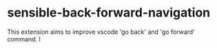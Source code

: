 # sensible-back-forward-navigation

This extension aims to improve vscode 'go back' and 'go forward' command. I

